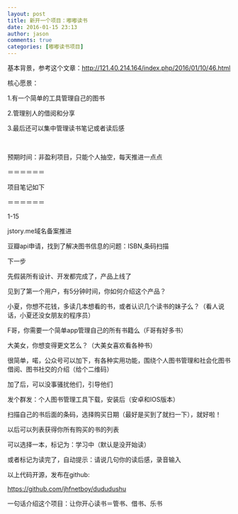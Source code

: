 ```yaml
---
layout: post
title: 新开一个项目：嘟嘟读书
date: 2016-01-15 23:13
author: jason
comments: true
categories: [嘟嘟读书项目]
---
```

基本背景，参考这个文章：http://121.40.214.164/index.php/2016/01/10/46.html

核心愿景：

1.有一个简单的工具管理自己的图书

2.管理别人的借阅和分享

3.最后还可以集中管理读书笔记或者读后感

&nbsp;

预期时间：非盈利项目，只能个人抽空，每天推进一点点

＝＝＝＝＝＝

项目笔记如下

＝＝＝＝＝＝

1-15

jstory.me域名备案推进

豆瓣api申请，找到了解决图书信息的问题：ISBN,条码扫描

下一步

先假装所有设计、开发都完成了，产品上线了

见到了第一个用户，有5分钟时间，你如何介绍这个产品？

小夏，你想不花钱，多读几本想看的书，或者认识几个读书的妹子么？（看人说话，小夏还没女朋友的程序员）

F哥，你需要一个简单app管理自己的所有书籍么（F哥有好多书）

大美女，你想变得更文艺么？（大美女喜欢看各种书）

很简单，喏，公众号可以加下，有各种实用功能，围绕个人图书管理和社会化图书借阅、图书社交的介绍（给个二维码）

加了后，可以没事骚扰他们，引导他们

发个群发：个人图书管理工具下载，安装后（安卓和IOS版本）

扫描自己的书后面的条码，选择购买日期（最好是买到了就扫一下），就好啦！

以后可以列表获得你所有购买的书的列表

可以选择一本，标记为：学习中（默认是没开始读）

或者标记为读完了，自动提示：请说几句你的读后感，录音输入

以上代码开源，发布在github:

https://github.com/jhfnetboy/dududushu

一句话介绍这个项目：让你开心读书＝管书、借书、乐书
